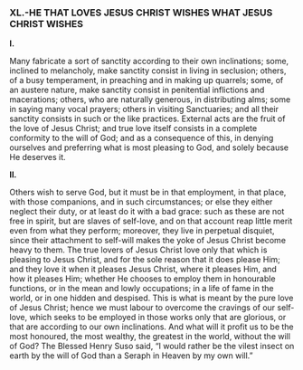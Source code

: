 
### XL.-HE THAT LOVES JESUS CHRIST WISHES WHAT JESUS CHRIST WISHES

**I.**

Many fabricate a sort of sanctity according to their own inclinations; some, inclined to melancholy, make sanctity consist in living in seclusion; others, of a busy temperament, in preaching and in making up quarrels; some, of an austere nature, make sanctity consist in penitential inflictions and macerations; others, who are naturally generous, in distributing alms; some in saying many vocal prayers; others in visiting Sanctuaries; and all their sanctity consists in such or the like practices. External acts are the fruit of the love of Jesus Christ; and true love itself consists in a complete conformity to the will of God; and as a consequence of this, in denying ourselves and preferring what is most pleasing to God, and solely because He deserves it.

**II.**

Others wish to serve God, but it must be in that employment, in that place, with those companions, and in such circumstances; or else they either neglect their duty, or at least do it with a bad grace: such as these are not free in spirit, but are slaves of self-love, and on that account reap little merit even from what they perform; moreover, they live in perpetual disquiet, since their attachment to self-will makes the yoke of Jesus Christ become heavy to them. The true lovers of Jesus Christ love only that which is pleasing to Jesus Christ, and for the sole reason that it does please Him; and they love it when it pleases Jesus Christ, where it pleases Him, and how it pleases Him; whether He chooses to employ them in honourable functions, or in the mean and lowly occupations; in a life of fame in the world, or in one hidden and despised. This is what is meant by the pure love of Jesus Christ; hence we must labour to overcome the cravings of our self-love, which seeks to be employed in those works only that are glorious, or that are according to our own inclinations. And what will it profit us to be the most honoured, the most wealthy, the greatest in the world, without the will of God? The Blessed Henry Suso said, “I would rather be the vilest insect on earth by the will of God than a Seraph in Heaven by my own will.”



